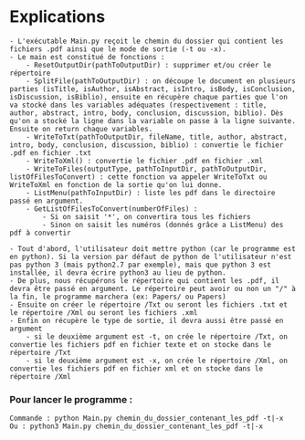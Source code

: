 # Explications
	- L'exécutable Main.py reçoit le chemin du dossier qui contient les fichiers .pdf ainsi que le mode de sortie (-t ou -x).  
	- Le main est constitué de fonctions : 
		- ResetOutputDir(pathToOutputDir) : supprimer et/ou créer le répertoire
		- SplitFile(pathToOutputDir) : on découpe le document en plusieurs parties (isTitle, isAuthor, isAbstract, isIntro, isBody, isConclusion, isDiscussion, isBiblio), ensuite en récupère chaque parties que l'on va stocké dans les variables adéquates (respectivement : title, author, abstract, intro, body, conclusion, discussion, biblio). Dès qu'on a stocké la ligne dans la variable on passe à la ligne suivante. Ensuite on return chaque variables.
		- WriteToTxt(pathToOutputDir, fileName, title, author, abstract, intro, body, conclusion, discussion, biblio) : convertie le fichier .pdf en fichier .txt
		- WriteToXml() : convertie le fichier .pdf en fichier .xml
		- WriteToFiles(outputType, pathToInputDir, pathToOutputDir, listOfFilesToConvert) : cette fonction va appeler WriteToTxt ou WriteToXml en fonction de la sortie qu'on lui donne.
		- ListMenu(pathToInputDir) : liste les pdf dans le directoire passé en argument.
		- GetListOfFilesToConvert(numberOfFiles) : 
			- Si on saisit '*', on convertira tous les fichiers
			- Sinon on saisit les numéros (donnés grâce a ListMenu) des pdf à convertir
	
	- Tout d'abord, l'utilisateur doit mettre python (car le programme est en python). Si la version par défaut de python de l'utilisateur n'est pas python 3 (mais python2.7 par exemple), mais que python 3 est installée, il devra écrire python3 au lieu de python.
	- De plus, nous récupérons le répertoire qui contient les .pdf, il devra être passé en argument. Le répertoire peut avoir ou non un "/" à la fin, le programme marchera (ex: Papers/ ou Papers)
	- Ensuite on créer le répertoire /Txt ou seront les fichiers .txt et le répertoire /Xml ou seront les fichiers .xml
	- Enfin on récupère le type de sortie, il devra aussi être passé en argument
		- si le deuxième argument est -t, on crée le répertoire /Txt, on convertie les fichiers pdf en fichier texte et on stocke dans le répertoire /Txt
		- si le deuxième argument est -x, on crée le répertoire /Xml, on convertie les fichiers pdf en fichier xml et on stocke dans le répertoire /Xml
	

### Pour lancer le programme :
	Commande : python Main.py chemin_du_dossier_contenant_les_pdf -t|-x
	Ou : python3 Main.py chemin_du_dossier_contenant_les_pdf -t|-x